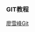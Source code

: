 ### GIT教程
[廖雪峰Git](http://www.liaoxuefeng.com/wiki/0013739516305929606dd18361248578c67b8067c8c017b000)
